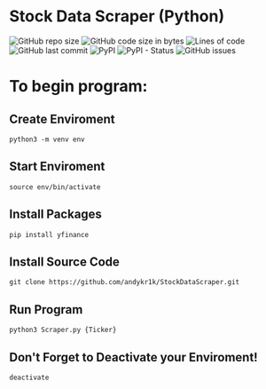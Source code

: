 # Stock Data Scraper (Python)

<div>
<img alt="GitHub repo size" src="https://img.shields.io/github/repo-size/andykr1k/StockDataScraper?style=for-the-badge">
<img alt="GitHub code size in bytes" src="https://img.shields.io/github/languages/code-size/andykr1k/StockDataScraper?style=for-the-badge">
<img alt="Lines of code" src="https://img.shields.io/tokei/lines/github/andykr1k/StockDataScraper?style=for-the-badge">
<img alt="GitHub last commit" src="https://img.shields.io/github/last-commit/andykr1k/StockDataScraper?color=blue&style=for-the-badge">
<img alt="PyPI" src="https://img.shields.io/pypi/v/yfinance?color=blue&style=for-the-badge">
<img alt="PyPI - Status" src="https://img.shields.io/pypi/status/yfinance?style=for-the-badge">
<img alt="GitHub issues" src="https://img.shields.io/github/issues-raw/andykr1k/StockDataScraper?style=for-the-badge">
</div>

# To begin program:
## Create Enviroment
```
python3 -m venv env
```

## Start Enviroment
```
source env/bin/activate
```

## Install Packages 
```
pip install yfinance
```

## Install Source Code
```
git clone https://github.com/andykr1k/StockDataScraper.git
```

## Run Program
```
python3 Scraper.py {Ticker}
```

## Don't Forget to Deactivate your Enviroment!
```
deactivate
```